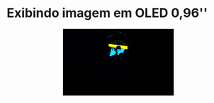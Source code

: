 # Exibindo imagem em OLED 0,96''
<p align="center">
 <img src= "https://github.com/pizza2u/Image-to-oled/blob/main/Output/b.jpeg" width="250" height="150">
</p>
